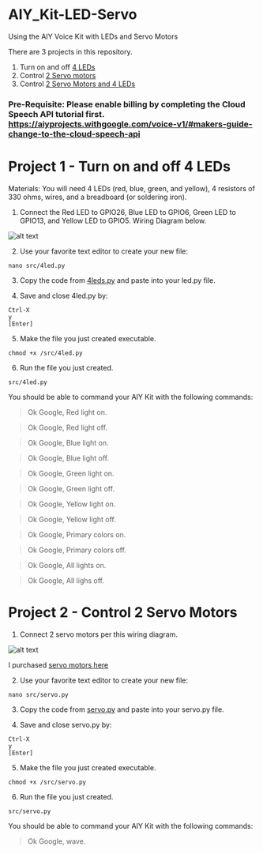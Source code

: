 # AIY_Kit-LED-Servo
Using the AIY Voice Kit with LEDs and Servo Motors

There are 3 projects in this repository.
1) Turn on and off [4 LEDs](https://github.com/carolinedunn/AIY_Kit-LED-Servo/blob/master/4leds.py)
2) Control [2 Servo motors](https://github.com/carolinedunn/AIY_Kit-LED-Servo/blob/master/servo.py)
3) Control [2 Servo Motors and 4 LEDs](https://github.com/carolinedunn/AIY_Kit-LED-Servo/blob/master/servo-led.py)

### Pre-Requisite: Please enable billing by completing the Cloud Speech API tutorial first. https://aiyprojects.withgoogle.com/voice-v1/#makers-guide-change-to-the-cloud-speech-api

# Project 1 - Turn on and off 4 LEDs

Materials: You will need 4 LEDs (red, blue, green, and yellow), 4 resistors of 330 ohms, wires, and a breadboard (or soldering iron).

1. Connect the Red LED to GPIO26, Blue LED to GPIO6, Green LED to GPIO13, and Yellow LED to GPIO5. Wiring Diagram below.

![alt text](https://github.com/carolinedunn/AIY_Kit-LED-Servo/blob/master/LED%20Wiring%20Diagram.jpg)

2. Use your favorite text editor to create your new file:
```
nano src/4led.py
```

3. Copy the code from [4leds.py](https://github.com/carolinedunn/AIY_Kit-LED-Servo/blob/master/4leds.py) and paste into your led.py file.

4. Save and close 4led.py by:
```
Ctrl-X
y
[Enter]
```
5. Make the file you just created executable.
```
chmod +x /src/4led.py
```

6. Run the file you just created.
```
src/4led.py
```

You should be able to command your AIY Kit with the following commands:
> Ok Google, Red light on.

> Ok Google, Red light off.

> Ok Google, Blue light on.

> Ok Google, Blue light off.

> Ok Google, Green light on.

> Ok Google, Green light off.

> Ok Google, Yellow light on.

> Ok Google, Yellow light off.

> Ok Google, Primary colors on.

> Ok Google, Primary colors off.

> Ok Google, All lights on.

> Ok Google, All lighs off.

# Project 2 - Control 2 Servo Motors
1. Connect 2 servo motors per this wiring diagram. 

![alt text](https://github.com/carolinedunn/AIY_Kit-LED-Servo/blob/master/Servo%20Wiring%20Diagram.jpg)

I purchased [servo motors here](https://amzn.to/2HrBd5G)


2. Use your favorite text editor to create your new file:
```
nano src/servo.py
```

3. Copy the code from [servo.py](https://github.com/carolinedunn/AIY_Kit-LED-Servo/blob/master/servo.py) and paste into your servo.py file.

4. Save and close servo.py by:
```
Ctrl-X
y
[Enter]
```
5. Make the file you just created executable.
```
chmod +x /src/servo.py
```

6. Run the file you just created.
```
src/servo.py
```

You should be able to command your AIY Kit with the following commands:
> Ok Google, wave.
